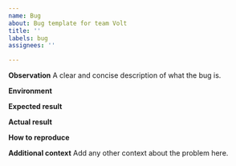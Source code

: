 ```yaml
---
name: Bug
about: Bug template for team Volt
title: ''
labels: bug
assignees: ''

---
```


**Observation**
A clear and concise description of what the bug is.

**Environment**

**Expected result**

**Actual result**

**How to reproduce**

**Additional context**
Add any other context about the problem here.
